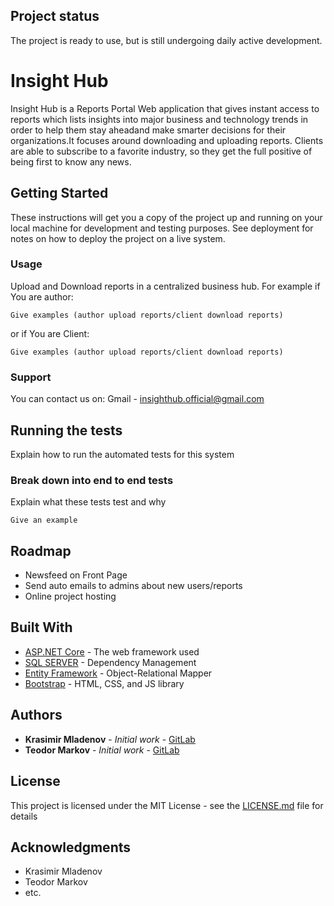 ## Project status

The project is ready to use, but is still undergoing daily active development. 

# Insight Hub

Insight Hub is a Reports Portal Web application that gives instant access to reports which lists insights into major business and technology trends in order to help them stay aheadand make smarter decisions for their organizations.It focuses around downloading and uploading reports. Clients are able to subscribe to a favorite industry, so they get the full positive of being first to know any news.

## Getting Started

These instructions will get you a copy of the project up and running on your local machine for development and testing purposes. See deployment for notes on how to deploy the project on a live system.

### Usage

Upload and Download reports in a centralized business hub.
For example if You are author:
```
Give examples (author upload reports/client download reports)
```
or if You are Client:
```
Give examples (author upload reports/client download reports)
```
### Support

You can contact us on:
Gmail - insighthub.official@gmail.com

## Running the tests

Explain how to run the automated tests for this system

### Break down into end to end tests

Explain what these tests test and why

```
Give an example
```

## Roadmap

- Newsfeed on Front Page
- Send auto emails to admins about new users/reports
- Online project hosting

## Built With

* [ASP.NET Core](https://docs.microsoft.com/aspnet/core/) - The web framework used
* [SQL SERVER](https://www.microsoft.com/sql-server/) - Dependency Management
* [Entity Framework](https://docs.microsoft.com/aspnet/entity-framework) - Object-Relational Mapper
* [Bootstrap](https://getbootstrap.com/) - HTML, CSS, and JS library

## Authors

* **Krasimir Mladenov** - *Initial work* - [GitLab](https://gitlab.com/kmladenov)
* **Teodor Markov** - *Initial work* - [GitLab](https://gitlab.com/tmarkov98)


## License

This project is licensed under the MIT License - see the [LICENSE.md](LICENSE.md) file for details

## Acknowledgments

* Krasimir Mladenov
* Teodor Markov
* etc.

